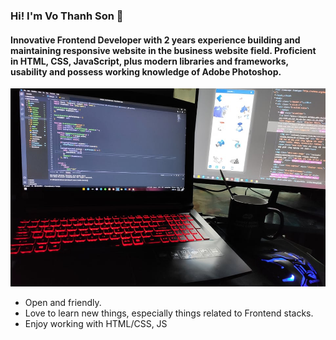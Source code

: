 ### Hi! I'm Vo Thanh Son 👋
#### Innovative Frontend Developer with 2 years experience building and maintaining responsive website in the business website field. Proficient in HTML, CSS, JavaScript, plus modern libraries and frameworks, usability and possess working knowledge of Adobe Photoshop.
<p style="text-align: center;"><a href="https://leetcode.com/vtson23597/"><img src="https://raw.githubusercontent.com/sonvt-fe/sonvt-fe/master/banner.jpg" width="720px" alt="sonvt-fe"/></a></p>
<ul>
  <li>Open and friendly.</li>
  <li>Love to learn new things, especially things related to Frontend stacks.</li>
  <li>Enjoy working with HTML/CSS, JS</li>
</ul>
<!--
**sonvt-fe/sonvt-fe** is a ✨ _special_ ✨ repository because its `README.md` (this file) appears on your GitHub profile.
Here are some ideas to get you started:

- 🔭 I’m currently working on ...
- 🌱 I’m currently learning ...
- 👯 I’m looking to collaborate on ...
- 🤔 I’m looking for help with ...
- 💬 Ask me about ...
- 📫 How to reach me: ...
- 😄 Pronouns: ...
- ⚡ Fun fact: ...
-->
